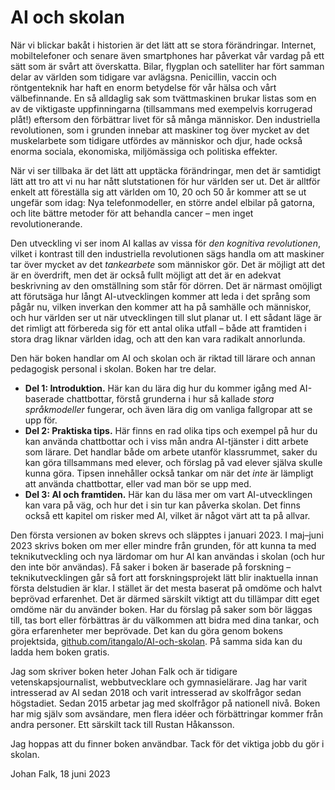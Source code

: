 # AI och skolan
När vi blickar bakåt i historien är det lätt att se stora förändringar. Internet, mobiltelefoner och senare även smartphones har påverkat vår vardag på ett sätt som är svårt att överskatta. Bilar, flygplan och satelliter har fört samman delar av världen som tidigare var avlägsna. Penicillin, vaccin och röntgenteknik har haft en enorm betydelse för vår hälsa och vårt välbefinnande. En så alldaglig sak som tvättmaskinen brukar listas som en av de viktigaste uppfinningarna (tillsammans med exempelvis korrugerad plåt!) eftersom den förbättrar livet för så många människor. Den industriella revolutionen, som i grunden innebar att maskiner tog över mycket av det muskelarbete som tidigare utfördes av människor och djur, hade också enorma sociala, ekonomiska, miljömässiga och politiska effekter.

När vi ser tillbaka är det lätt att upptäcka förändringar, men det är samtidigt lätt att tro att vi nu har nått slutstationen för hur världen ser ut. Det är alltför enkelt att föreställa sig att världen om 10, 20 och 50 år kommer att se ut ungefär som idag: Nya telefonmodeller, en större andel elbilar på gatorna, och lite bättre metoder för att behandla cancer – men inget revolutionerande.

Den utveckling vi ser inom AI kallas av vissa för _den kognitiva revolutionen_, vilket i kontrast till den industriella revolutionen sägs handla om att maskiner tar över mycket av det _tankearbete_ som människor gör. Det är möjligt att det är en överdrift, men det är också fullt möjligt att det är en adekvat beskrivning av den omställning som står för dörren. Det är närmast omöjligt att förutsäga hur långt AI-utvecklingen kommer att leda i det språng som pågår nu, vilken inverkan den kommer att ha på samhälle och människor, och hur världen ser ut när utvecklingen till slut planar ut. I ett sådant läge är det rimligt att förbereda sig för ett antal olika utfall – både att framtiden i stora drag liknar världen idag, och att den kan vara radikalt annorlunda.

Den här boken handlar om AI och skolan och är riktad till lärare och annan pedagogisk personal i skolan. Boken har tre delar.

* **Del 1: Introduktion.** Här kan du lära dig hur du kommer igång med AI-baserade chattbottar, förstå grunderna i hur så kallade _stora språkmodeller_ fungerar, och även lära dig om vanliga fallgropar att se upp för.
* **Del 2: Praktiska tips.** Här finns en rad olika tips och exempel på hur du kan använda chattbottar och i viss mån andra AI-tjänster i ditt arbete som lärare. Det handlar både om arbete utanför klassrummet, saker du kan göra tillsammans med elever, och förslag på vad elever själva skulle kunna göra. Tipsen innehåller också tankar om när det _inte_ är lämpligt att använda chattbottar, eller vad man bör se upp med.
* **Del 3: AI och framtiden.** Här kan du läsa mer om vart AI-utvecklingen kan vara på väg, och hur det i sin tur kan påverka skolan. Det finns också ett kapitel om risker med AI, vilket är något värt att ta på allvar.

Den första versionen av boken skrevs och släpptes i januari 2023. I maj–juni 2023 skrivs boken om mer eller mindre från grunden, för att kunna ta med teknikutveckling och nya lärdomar om hur AI kan användas i skolan (och hur den inte bör användas). Få saker i boken är baserade på forskning – teknikutvecklingen går så fort att forskningsprojekt lätt blir inaktuella innan första delstudien är klar. I stället är det mesta baserat på omdöme och halvt beprövad erfarenhet. Det är därmed särskilt viktigt att du tillämpar ditt eget omdöme när du använder boken. Har du förslag på saker som bör läggas till, tas bort eller förbättras är du välkommen att bidra med dina tankar, och göra erfarenheter mer beprövade. Det kan du göra genom bokens projektsida, [github.com/itangalo/AI-och-skolan][1]. På samma sida kan du ladda hem boken gratis.

Jag som skriver boken heter Johan Falk och är tidigare vetenskapsjournalist, webbutvecklare och gymnasielärare. Jag har varit intresserad av AI sedan 2018 och varit intresserad av skolfrågor sedan högstadiet. Sedan 2015 arbetar jag med skolfrågor på nationell nivå. Boken har mig själv som avsändare, men flera idéer och förbättringar kommer från andra personer. Ett särskilt tack till Rustan Håkansson.

Jag hoppas att du finner boken användbar. Tack för det viktiga jobb du gör i skolan.

Johan Falk, 18 juni 2023

[1]:	https://github.com/Itangalo/AI-och-skolan